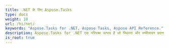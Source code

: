 ```yaml
---
title: .NET के लिए Aspose.Tasks
type: docs
weight: 10
url: /hi/net/
keywords: "Aspose.Tasks for .NET, Aspose Tasks, Aspose API Reference."
description: Aspose.Tasks for .NET एक परिपक्व उत्पाद है जो स्थिरता और लचीलापन प्रदान करता है।
is_root: true
---
```

